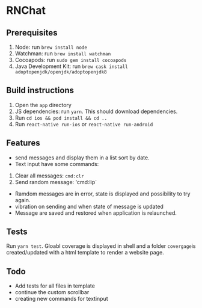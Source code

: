 # RNChat

## Prerequisites
1. Node: run `brew install node`
2. Watchman: run `brew install watchman`
3. Cocoapods: run `sudo gem install cocoapods`
4. Java Development Kit: run `brew cask install adoptopenjdk/openjdk/adoptopenjdk8`

## Build instructions
1. Open the ```app``` directory
2. JS dependencies: run `yarn`. This should download dependencies.
5. Run `cd ios && pod install && cd ..`
6. Run `react-native run-ios` or `react-native run-android`

## Features

* send messages and display them in a list sort by date.
* Text input have some commands:
1. Clear all messages: `cmd:clr`
2. Send random message: 'cmd:lip`
* Ramdom messages are in error, state is displayed and possibility to try again.
* vibration on sending and when state of message is updated
* Message are saved and restored when application is relaunched.

## Tests

Run `yarn test`. 
Gloabl coverage is displayed in shell and a folder `covergage`is created/updated with a html template to render a website page.


## Todo

* Add tests for all files in template
* continue the custom scrollbar
* creating new commands for textinput
